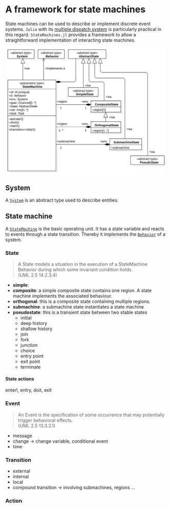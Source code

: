 # A framework for state machines

State machines can be used to describe or implement discrete event systems. `Julia` with its [multiple dispatch system](https://docs.julialang.org/en/v1/manual/methods/#Methods-1) is particularly practical in this regard. `StateMachines.jl` provides a framework to allow a straightforward implementation of interacting state machines.

![UML class diagram](images/SM_classes.svg)

## System

A [`System`](@ref) is an abstract type used to describe entities.

## State machine

A [`StateMachine`](@ref) is the basic operating unit. It has a state variable and reacts to events through a state transition. Thereby it implements the [`Behavior`](@ref) of a system.

### State
> A State models a situation in the execution of a StateMachine Behavior during
> which some invariant condition holds. \
> (UML 2.5 14.2.3.4)

- **simple**:
- **composite**: a simple composite state contains one region. A state machine implements the associated behaviour.  
- **orthogonal**: this is a composite state containing multiple regions.
- **submachine**: a submachine state instantiates a state machine
- **pseudostate**: this is a transient state between two stable states
  - initial
  - deep history
  - shallow history
  - join
  - fork
  - junction
  - choice
  - entry point
  - exit point
  - terminate

#### State actions

enter!, entry, doit, exit

### Event
> An Event is the specification of some occurrence that may potentially trigger
> behavioral effects. \
> (UML 2.5 13.3.3.1)

- message
- change → change variable, conditional event
- time

### Transition
- external
- internal
- local
- compound transition → involving submachines, regions …

### Action
